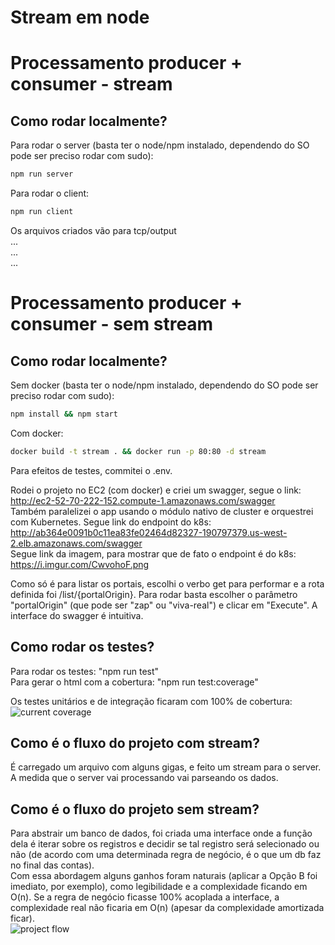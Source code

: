 # Stream em node

# Processamento producer + consumer - stream
## Como rodar localmente?
Para rodar o server (basta ter o node/npm instalado, dependendo do SO pode ser preciso rodar com sudo):  
```bash
npm run server
```  
Para rodar o client:  
```bash
npm run client
```  
Os arquivos criados vão para tcp/output  
...  
...  
...  
# Processamento producer + consumer - sem stream
## Como rodar localmente?
Sem docker (basta ter o node/npm instalado, dependendo do SO pode ser preciso rodar com sudo):  
```bash
npm install && npm start
```   
Com docker:  
```bash
docker build -t stream . && docker run -p 80:80 -d stream  
```  
Para efeitos de testes, commitei o .env.  

Rodei o projeto no EC2 (com docker) e criei um swagger, segue o link:  
http://ec2-52-70-222-152.compute-1.amazonaws.com/swagger  
Também paralelizei o app usando o módulo nativo de cluster e orquestrei com Kubernetes. Segue link do endpoint do k8s:  
http://ab364e0091b0c11ea83fe02464d82327-190797379.us-west-2.elb.amazonaws.com/swagger  
Segue link da imagem, para mostrar que de fato o endpoint é do k8s: https://i.imgur.com/CwvohoF.png  

Como só é para listar os portais, escolhi o verbo get para performar e a rota definida foi /list/{portalOrigin}. Para rodar basta escolher o parâmetro "portalOrigin" (que pode ser "zap" ou "viva-real") e clicar em "Execute". A interface do swagger é intuitiva.

## Como rodar os testes?
Para rodar os testes: "npm run test"  
Para gerar o html com a cobertura: "npm run test:coverage"  
  
Os testes unitários e de integração ficaram com 100% de cobertura:  
![current coverage](https://i.ibb.co/dtctWRj/Screenshot-from-2019-12-09-03-40-58.png)

## Como é o fluxo do projeto com stream?
É carregado um arquivo com alguns gigas, e feito um stream para o server. A medida que o server vai processando vai parseando os dados.  

## Como é o fluxo do projeto sem stream?
Para abstrair um banco de dados, foi criada uma interface onde a função dela é iterar sobre os registros e decidir se tal registro será selecionado ou não (de acordo com uma determinada regra de negócio, é o que um db faz no final das contas).  
Com essa abordagem alguns ganhos foram naturais (aplicar a Opção B foi imediato, por exemplo), como legibilidade e a complexidade ficando em O(n). Se a regra de negócio ficasse 100% acoplada a interface, a complexidade real não ficaria em O(n) (apesar da complexidade amortizada ficar).  
![project flow](https://i.ibb.co/cQMCLvq/Screenshot-from-2019-12-09-03-28-13.png)
